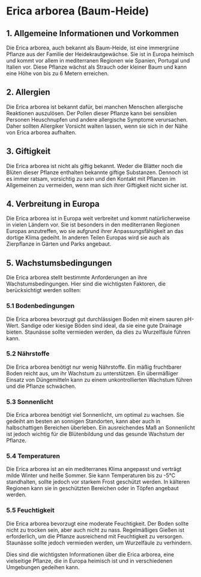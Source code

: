 # Erica arborea (Baum-Heide)

## 1. Allgemeine Informationen und Vorkommen
Die Erica arborea, auch bekannt als Baum-Heide, ist eine immergrüne Pflanze aus der Familie der Heidekrautgewächse. Sie ist in Europa heimisch und kommt vor allem in mediterranen Regionen wie Spanien, Portugal und Italien vor. Diese Pflanze wächst als Strauch oder kleiner Baum und kann eine Höhe von bis zu 6 Metern erreichen.

## 2. Allergien
Die Erica arborea ist bekannt dafür, bei manchen Menschen allergische Reaktionen auszulösen. Der Pollen dieser Pflanze kann bei sensiblen Personen Heuschnupfen und andere allergische Symptome verursachen. Daher sollten Allergiker Vorsicht walten lassen, wenn sie sich in der Nähe von Erica arborea aufhalten.

## 3. Giftigkeit
Die Erica arborea ist nicht als giftig bekannt. Weder die Blätter noch die Blüten dieser Pflanze enthalten bekannte giftige Substanzen. Dennoch ist es immer ratsam, vorsichtig zu sein und den Kontakt mit Pflanzen im Allgemeinen zu vermeiden, wenn man sich ihrer Giftigkeit nicht sicher ist.

## 4. Verbreitung in Europa
Die Erica arborea ist in Europa weit verbreitet und kommt natürlicherweise in vielen Ländern vor. Sie ist besonders in den mediterranen Regionen Europas anzutreffen, wo sie aufgrund ihrer Anpassungsfähigkeit an das dortige Klima gedeiht. In anderen Teilen Europas wird sie auch als Zierpflanze in Gärten und Parks angebaut.

## 5. Wachstumsbedingungen
Die Erica arborea stellt bestimmte Anforderungen an ihre Wachstumsbedingungen. Hier sind die wichtigsten Faktoren, die berücksichtigt werden sollten:

### 5.1 Bodenbedingungen
Die Erica arborea bevorzugt gut durchlässigen Boden mit einem sauren pH-Wert. Sandige oder kiesige Böden sind ideal, da sie eine gute Drainage bieten. Staunässe sollte vermieden werden, da dies zu Wurzelfäule führen kann.

### 5.2 Nährstoffe
Die Erica arborea benötigt nur wenig Nährstoffe. Ein mäßig fruchtbarer Boden reicht aus, um ihr Wachstum zu unterstützen. Ein übermäßiger Einsatz von Düngemitteln kann zu einem unkontrollierten Wachstum führen und die Pflanze schwächen.

### 5.3 Sonnenlicht
Die Erica arborea benötigt viel Sonnenlicht, um optimal zu wachsen. Sie gedeiht am besten an sonnigen Standorten, kann aber auch in halbschattigen Bereichen überleben. Ein ausreichendes Maß an Sonnenlicht ist jedoch wichtig für die Blütenbildung und das gesunde Wachstum der Pflanze.

### 5.4 Temperaturen
Die Erica arborea ist an ein mediterranes Klima angepasst und verträgt milde Winter und heiße Sommer. Sie kann Temperaturen bis zu -5°C standhalten, sollte jedoch vor starkem Frost geschützt werden. In kälteren Regionen kann sie in geschützten Bereichen oder in Töpfen angebaut werden.

### 5.5 Feuchtigkeit
Die Erica arborea bevorzugt eine moderate Feuchtigkeit. Der Boden sollte nicht zu trocken sein, aber auch nicht zu nass. Regelmäßiges Gießen ist erforderlich, um die Pflanze ausreichend mit Feuchtigkeit zu versorgen. Staunässe sollte jedoch vermieden werden, um Wurzelfäule zu verhindern.

Dies sind die wichtigsten Informationen über die Erica arborea, eine vielseitige Pflanze, die in Europa heimisch ist und in verschiedenen Umgebungen gedeihen kann.
